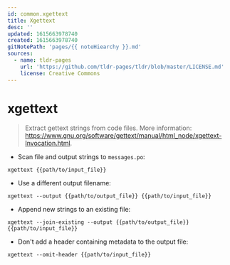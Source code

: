 ```yaml
---
id: common.xgettext
title: Xgettext
desc: ''
updated: 1615663978740
created: 1615663978740
gitNotePath: 'pages/{{ noteHiearchy }}.md'
sources:
  - name: tldr-pages
    url: 'https://github.com/tldr-pages/tldr/blob/master/LICENSE.md'
    license: Creative Commons
---
```

# xgettext

> Extract gettext strings from code files.
> More information: <https://www.gnu.org/software/gettext/manual/html_node/xgettext-Invocation.html>.

- Scan file and output strings to `messages.po`:

`xgettext {{path/to/input_file}}`

- Use a different output filename:

`xgettext --output {{path/to/output_file}} {{path/to/input_file}}`

- Append new strings to an existing file:

`xgettext --join-existing --output {{path/to/output_file}} {{path/to/input_file}}`

- Don't add a header containing metadata to the output file:

`xgettext --omit-header {{path/to/input_file}}`

